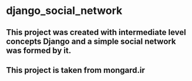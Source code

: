 # django_social_network
## This project was created with intermediate level concepts Django and a simple social network was formed by it.
## This project is taken from mongard.ir
